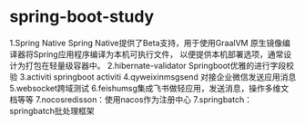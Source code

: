 # spring-boot-study
1.Spring Native
	Spring Native提供了Beta支持，用于使用GraalVM 原生镜像编译器将Spring应用程序编译为本机可执行文件，
	以便提供本机部署选项，通常设计为打包在轻量级容器中。
2.hibernate-validator
	Springboot优雅的进行字段校验
3.activiti
	springboot activiti
4.qyweixinmsgsend
	对接企业微信发送应用消息
5.websocket跨域测试
6.feishumsg集成飞书做轻应用，发送消息，操作多维文档等等
7.nocosredisson：使用nacos作为注册中心
7.springbatch：springbatch批处理框架